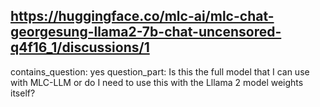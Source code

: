 ## https://huggingface.co/mlc-ai/mlc-chat-georgesung-llama2-7b-chat-uncensored-q4f16_1/discussions/1

contains_question: yes
question_part: Is this the full model that I can use with MLC-LLM or do I need to use this with the Lllama 2 model weights itself?